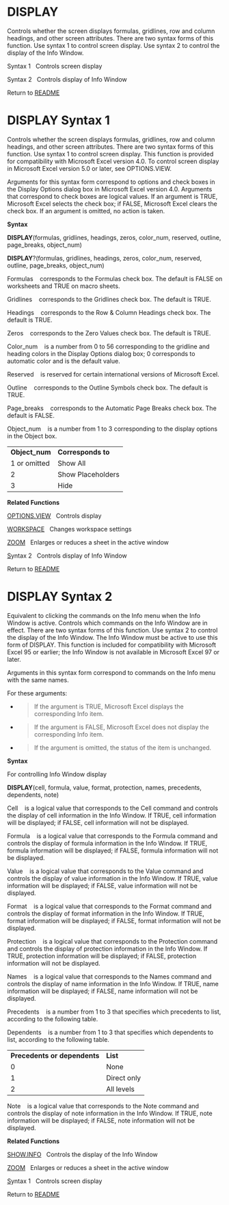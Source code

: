 # DISPLAY

Controls whether the screen displays formulas, gridlines, row and column
headings, and other screen attributes. There are two syntax forms of
this function. Use syntax 1 to control screen display. Use syntax 2 to
control the display of the Info Window.

Syntax 1&nbsp;&nbsp;&nbsp;Controls screen display

Syntax 2&nbsp;&nbsp;&nbsp;Controls display of Info Window



Return to [README](README.md#D)

# DISPLAY Syntax 1

Controls whether the screen displays formulas, gridlines, row and column
headings, and other screen attributes. There are two syntax forms of
this function. Use syntax 1 to control screen display. This function is
provided for compatibility with Microsoft Excel version 4.0. To control
screen display in Microsoft Excel version 5.0 or later, see
OPTIONS.VIEW.

Arguments for this syntax form correspond to options and check boxes in
the Display Options dialog box in Microsoft Excel version 4.0. Arguments
that correspond to check boxes are logical values. If an argument is
TRUE, Microsoft Excel selects the check box; if FALSE, Microsoft Excel
clears the check box. If an argument is omitted, no action is taken.

**Syntax**

**DISPLAY**(formulas, gridlines, headings, zeros, color\_num, reserved,
outline, page\_breaks, object\_num)

**DISPLAY**?(formulas, gridlines, headings, zeros, color\_num, reserved,
outline, page\_breaks, object\_num)

Formulas&nbsp;&nbsp;&nbsp;&nbsp;corresponds to the Formulas check box.
The default is FALSE on worksheets and TRUE on macro sheets.

Gridlines&nbsp;&nbsp;&nbsp;&nbsp;corresponds to the Gridlines check box.
The default is TRUE.

Headings&nbsp;&nbsp;&nbsp;&nbsp;corresponds to the Row & Column Headings
check box. The default is TRUE.

Zeros&nbsp;&nbsp;&nbsp;&nbsp;corresponds to the Zero Values check box.
The default is TRUE.

Color\_num&nbsp;&nbsp;&nbsp;&nbsp;is a number from 0 to 56 corresponding
to the gridline and heading colors in the Display Options dialog box; 0
corresponds to automatic color and is the default value.

Reserved&nbsp;&nbsp;&nbsp;&nbsp;is reserved for certain international
versions of Microsoft Excel.

Outline&nbsp;&nbsp;&nbsp;&nbsp;corresponds to the Outline Symbols check
box. The default is TRUE.

Page\_breaks&nbsp;&nbsp;&nbsp;&nbsp;corresponds to the Automatic Page
Breaks check box. The default is FALSE.

Object\_num&nbsp;&nbsp;&nbsp;&nbsp;is a number from 1 to 3 corresponding
to the display options in the Object box.

|                 |                    |
| --------------- | ------------------ |
| **Object\_num** | **Corresponds to** |
| 1 or omitted    | Show All           |
| 2               | Show Placeholders  |
| 3               | Hide               |

**Related Functions**

[OPTIONS.VIEW](OPTIONS.VIEW.md)&nbsp;&nbsp;&nbsp;Controls display

[WORKSPACE](WORKSPACE.md)&nbsp;&nbsp;&nbsp;Changes workspace settings

[ZOOM](ZOOM.md)&nbsp;&nbsp;&nbsp;Enlarges or reduces a sheet in the active window

[S](S.md)yntax 2&nbsp;&nbsp;&nbsp;Controls display of Info Window



Return to [README](README.md#D)

# DISPLAY Syntax 2

Equivalent to clicking the commands on the Info menu when the Info
Window is active. Controls which commands on the Info Window are in
effect. There are two syntax forms of this function. Use syntax 2 to
control the display of the Info Window. The Info Window must be active
to use this form of DISPLAY. This function is included for compatibility
with Microsoft Excel 95 or earlier; the Info Window is not available in
Microsoft Excel 97 or later.

Arguments in this syntax form correspond to commands on the Info menu
with the same names.

For these arguments:

  - > If the argument is TRUE, Microsoft Excel displays the
    > corresponding Info item.

  - > If the argument is FALSE, Microsoft Excel does not display the
    > corresponding Info item.

  - > If the argument is omitted, the status of the item is unchanged.


**Syntax**

For controlling Info Window display

**DISPLAY**(cell, formula, value, format, protection, names, precedents,
dependents, note)

Cell&nbsp;&nbsp;&nbsp;&nbsp;is a logical value that corresponds to the
Cell command and controls the display of cell information in the Info
Window. If TRUE, cell information will be displayed; if FALSE, cell
information will not be displayed.

Formula&nbsp;&nbsp;&nbsp;&nbsp;is a logical value that corresponds to
the Formula command and controls the display of formula information in
the Info Window. If TRUE, formula information will be displayed; if
FALSE, formula information will not be displayed.

Value&nbsp;&nbsp;&nbsp;&nbsp;is a logical value that corresponds to the
Value command and controls the display of value information in the Info
Window. If TRUE, value information will be displayed; if FALSE, value
information will not be displayed.

Format&nbsp;&nbsp;&nbsp;&nbsp;is a logical value that corresponds to the
Format command and controls the display of format information in the
Info Window. If TRUE, format information will be displayed; if FALSE,
format information will not be displayed.

Protection&nbsp;&nbsp;&nbsp;&nbsp;is a logical value that corresponds to
the Protection command and controls the display of protection
information in the Info Window. If TRUE, protection information will be
displayed; if FALSE, protection information will not be displayed.

Names&nbsp;&nbsp;&nbsp;&nbsp;is a logical value that corresponds to the
Names command and controls the display of name information in the Info
Window. If TRUE, name information will be displayed; if FALSE, name
information will not be displayed.

Precedents&nbsp;&nbsp;&nbsp;&nbsp;is a number from 1 to 3 that specifies
which precedents to list, according to the following table.

Dependents&nbsp;&nbsp;&nbsp;&nbsp;is a number from 1 to 3 that specifies
which dependents to list, according to the following table.

|                              |             |
| ---------------------------- | ----------- |
| **Precedents or dependents** | **List**    |
| 0                            | None        |
| 1                            | Direct only |
| 2                            | All levels  |

Note&nbsp;&nbsp;&nbsp;&nbsp;is a logical value that corresponds to the
Note command and controls the display of note information in the Info
Window. If TRUE, note information will be displayed; if FALSE, note
information will not be displayed.

**Related Functions**

[SHOW.INFO](SHOW.INFO.md)&nbsp;&nbsp;&nbsp;Controls the display of the Info Window

[ZOOM](ZOOM.md)&nbsp;&nbsp;&nbsp;Enlarges or reduces a sheet in the active window

[S](S.md)yntax 1&nbsp;&nbsp;&nbsp;Controls screen display



Return to [README](README.md#D)


